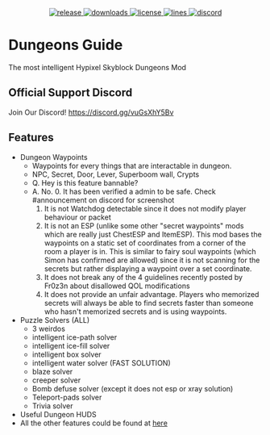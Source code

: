 <p align="center">
<a href="https://github.com/cyoung06/Skyblock-Dungeons-Guide/releases" target="_blank">
<img alt="release" src="https://img.shields.io/github/v/release/cyoung06/Skyblock-Dungeons-Guide?color=00FFFF&style=for-the-badge" />
</a>
<a href="https://github.com/cyoung06/Skyblock-Dungeons-Guide/releases" target="_blank">
<img alt="downloads" src="https://img.shields.io/github/downloads/cyoung06/Skyblock-Dungeons-Guide/total?color=00FFFF&style=for-the-badge" />
</a>
<a href="https://github.com/cyoung06/Skyblock-Dungeons-Guide/blob/master/LICENSE">
    <img alt="license" src="https://img.shields.io/github/license/cyoung06/Skyblock-Dungeons-Guide?color=00FFFF&style=for-the-badge">
 </a>
  <a href="https://github.com/cyoung06/Skyblock-Dungeons-Guide/">
    <img alt="lines" src="https://img.shields.io/tokei/lines/github/cyoung06/Skyblock-Dungeons-Guide?color=00FFFF&style=for-the-badge">
 </a>
    <a href="https://discord.gg/vuGsXhY5Bv" target="_blank">
    <img alt="discord" src="https://img.shields.io/discord/781913473872560189?color=00FFFF&label=discord&style=for-the-badge" />
  </a>
 </p>
 
# Dungeons Guide
The most intelligent Hypixel Skyblock Dungeons Mod
## Official Support Discord
Join Our Discord! https://discord.gg/vuGsXhY5Bv 
## Features
- Dungeon Waypoints
  - Waypoints for every things that are interactable in dungeon.
  - NPC, Secret, Door, Lever, Superboom wall, Crypts
  - Q. Hey is this feature bannable?
  - A. No.
    0. It has been verified a admin to be safe. Check #announcement on discord for screenshot
    1. It is not Watchdog detectable since it does not modify player behaviour or packet
    2. It is not an ESP (unlike some other "secret waypoints" mods which are really just ChestESP and ItemESP). This mod bases the waypoints on a static set of coordinates from a corner of the room a player is in. This is similar to fairy soul waypoints (which Simon has confirmed are allowed) since it is not scanning for the secrets but rather displaying a waypoint over a set coordinate.
    3. It does not break any of the 4 guidelines recently posted by Fr0z3n about disallowed QOL modifications
    4. It does not provide an unfair advantage. Players who memorized secrets will always be able to find secrets faster than someone who hasn't memorized secrets and is using waypoints. 
- Puzzle Solvers (ALL)
  - 3 weirdos
  - intelligent ice-path solver
  - intelligent ice-fill solver
  - intelligent box solver
  - intelligent water solver (FAST SOLUTION)
  - blaze solver
  - creeper solver
  - Bomb defuse solver (except it does not esp or xray solution)
  - Teleport-pads solver
  - Trivia solver
- Useful Dungeon HUDS
- All the other features could be found at [here](https://dungeonsguide.gitbook.io/)
